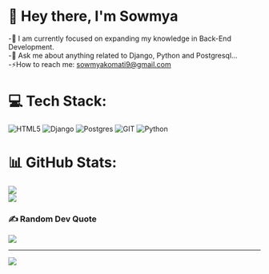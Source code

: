 # 💫 Hey there, I'm Sowmya
-🌱 I am currently focused on expanding my knowledge in Back-End Development.<br>-💬 Ask me about anything related to Django, Python and Postgresql...<br>-⚡How to reach me: sowmyakomati9@gmail.com


# 💻 Tech Stack:
![HTML5](https://img.shields.io/badge/html5-%23E34F26.svg?style=for-the-badge&logo=html5&logoColor=white) ![Django](https://img.shields.io/badge/django-%23092E20.svg?style=for-the-badge&logo=django&logoColor=white) ![Postgres](https://img.shields.io/badge/postgres-%23316192.svg?style=for-the-badge&logo=postgresql&logoColor=white) ![GIT](https://img.shields.io/badge/Git-fc6d26?style=for-the-badge&logo=git&logoColor=white) ![Python](https://img.shields.io/badge/python-3670A0?style=for-the-badge&logo=python&logoColor=ffdd54)
# 📊 GitHub Stats:
![](https://github-readme-stats.vercel.app/api?username=KomatiSowmya&theme=dark&hide_border=false&include_all_commits=true&count_private=false)<br/>
![](https://github-readme-streak-stats.herokuapp.com/?user=KomatiSowmya&theme=dark&hide_border=false)<br/>


### ✍️ Random Dev Quote
![](https://quotes-github-readme.vercel.app/api?type=horizontal&theme=radical)

---
[![](https://visitcount.itsvg.in/api?id=KomatiSowmya&icon=0&color=0)](https://visitcount.itsvg.in)

<!-- Proudly created with GPRM ( https://gprm.itsvg.in ) -->
